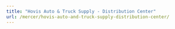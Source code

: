 ```yaml
---
title: "Hovis Auto & Truck Supply - Distribution Center"
url: /mercer/hovis-auto-and-truck-supply-distribution-center/
---
```

